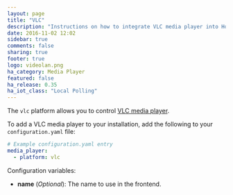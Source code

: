 ```yaml
---
layout: page
title: "VLC"
description: "Instructions on how to integrate VLC media player into Home Assistant."
date: 2016-11-02 12:02
sidebar: true
comments: false
sharing: true
footer: true
logo: videolan.png
ha_category: Media Player
featured: false
ha_release: 0.35
ha_iot_class: "Local Polling"
---
```


The `vlc` platform allows you to control [VLC media player](http://www.videolan.org/vlc/index.html).

To add a VLC media player to your installation, add the following to your `configuration.yaml` file:

```yaml
# Example configuration.yaml entry
media_player:
  - platform: vlc
```

Configuration variables:

- **name** (*Optional*): The name to use in the frontend.

